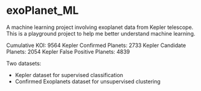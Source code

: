 # exoPlanet_ML
A machine learning project involving exoplanet data from Kepler telescope.
This is a playground project to help me better understand machine learning.

Cumulative KOI: 9564
Kepler Confirmed Planets: 2733
Kepler Candidate Planets: 2054
Kepler False Positive Planets: 4839

Two datasets:
- Kepler dataset for supervised classification
- Confirmed Exoplanets dataset for unsupervised clustering

